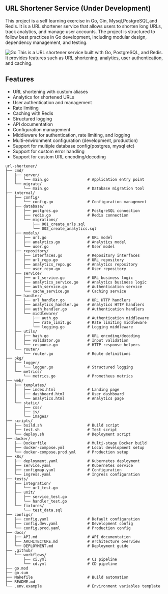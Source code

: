 ## URL Shortener Service (Under Development)
This project is a self learning exercise in Go, Gin, Mysql,PostgreSQL,and Redis. It is a URL shortener service that allows users to shorten long URLs, track analytics, and manage user accounts. The project is structured to follow best practices in Go development, including modular design, dependency management, and testing.


![Go](https://img.shields.io/badge/Go-1.24-blue.svg)
This is a URL shortener service built with Go, PostgreSQL, and Redis. It provides features such as URL shortening, analytics, user authentication, and caching.
## Features
- URL shortening with custom aliases
- Analytics for shortened URLs
- User authentication and management
- Rate limiting
- Caching with Redis
- Structured logging
- API documentation
- Configuration management
- Middleware for authentication, rate limiting, and logging
- Multi-environment configuration (development, production)
- Support for multiple database config(postgres, mysql etc)
- Support for custom error handling
- Support for custom URL encoding/decoding


```azure
url-shortener/
├── cmd/
│   ├── server/
│   │   └── main.go                 # Application entry point
│   └── migrate/
│       └── main.go                 # Database migration tool
├── internal/
│   ├── config/
│   │   └── config.go               # Configuration management
│   ├── database/
│   │   ├── postgres.go             # PostgreSQL connection
│   │   ├── redis.go                # Redis connection
│   │   └── migrations/
│   │       ├── 001_create_urls.sql
│   │       └── 002_create_analytics.sql
│   ├── models/
│   │   ├── url.go                  # URL model
│   │   ├── analytics.go            # Analytics model
│   │   └── user.go                 # User model
│   ├── repository/
│   │   ├── interfaces.go           # Repository interfaces
│   │   ├── url_repo.go             # URL repository
│   │   ├── analytics_repo.go       # Analytics repository
│   │   └── user_repo.go            # User repository
│   ├── service/
│   │   ├── url_service.go          # URL business logic
│   │   ├── analytics_service.go    # Analytics business logic
│   │   ├── auth_service.go         # Authentication service
│   │   └── cache_service.go        # Caching service
│   ├── handler/
│   │   ├── url_handler.go          # URL HTTP handlers
│   │   ├── analytics_handler.go    # Analytics HTTP handlers
│   │   ├── auth_handler.go         # Authentication handlers
│   │   └── middleware/
│   │       ├── auth.go             # Authentication middleware
│   │       ├── rate_limit.go       # Rate limiting middleware
│   │       └── logging.go          # Logging middleware
│   ├── utils/
│   │   ├── hash.go                 # URL encoding/decoding
│   │   ├── validator.go            # Input validation
│   │   └── response.go             # HTTP response helpers
│   └── router/
│       └── router.go               # Route definitions
├── pkg/
│   ├── logger/
│   │   └── logger.go               # Structured logging
│   └── metrics/
│       └── metrics.go              # Prometheus metrics
├── web/
│   ├── templates/
│   │   ├── index.html              # Landing page
│   │   ├── dashboard.html          # User dashboard
│   │   └── analytics.html          # Analytics page
│   └── static/
│       ├── css/
│       ├── js/
│       └── images/
├── scripts/
│   ├── build.sh                    # Build script
│   ├── test.sh                     # Test script
│   └── deploy.sh                   # Deployment script
├── docker/
│   ├── Dockerfile                  # Multi-stage Docker build
│   ├── docker-compose.yml          # Local development setup
│   └── docker-compose.prod.yml     # Production setup
├── k8s/
│   ├── deployment.yaml             # Kubernetes deployment
│   ├── service.yaml                # Kubernetes service
│   ├── configmap.yaml              # Configuration
│   └── ingress.yaml                # Ingress configuration
├── tests/
│   ├── integration/
│   │   └── url_test.go
│   ├── unit/
│   │   ├── service_test.go
│   │   └── handler_test.go
│   └── fixtures/
│       └── test_data.sql
├── configs/
│   ├── config.yaml                 # Default configuration
│   ├── config.dev.yaml             # Development config
│   └── config.prod.yaml            # Production config
├── docs/
│   ├── API.md                      # API documentation
│   ├── ARCHITECTURE.md             # Architecture overview
│   └── DEPLOYMENT.md               # Deployment guide
├── .github/
│   └── workflows/
│       ├── ci.yml                  # CI pipeline
│       └── cd.yml                  # CD pipeline
├── go.mod
├── go.sum
├── Makefile                        # Build automation
├── README.md
└── .env.example                    # Environment variables template
```
